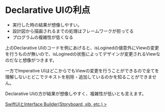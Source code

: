 # Declarative UIの利点
 
* 実行した時の結果が想像しやすい。
* 設計図から描画されるまでの処理はフレームワークが担ってる
* プログラムの複雑性が低くなる

上のDeclarative UIのコードを例にあげると、isLoginedの値意外にViewの変更を行うものが無いので、isLoginedの状態によってデザインが変更されるViewなのだなと想像がつきます。

一方でImperative UIはどこからでもViewの変更を行うことができるので全てを理解しないとどこでテキストを削除・追加しているのかを知ることができません。

Declarative UIの方が結果が想像しやすく、複雑性が低いとも言えます。

[SwiftUIとInterface Builder(Storyboard, xib, etc.) >](../2-swiftui-and-storyoard/1-swiftui-and-interface-builder.md)